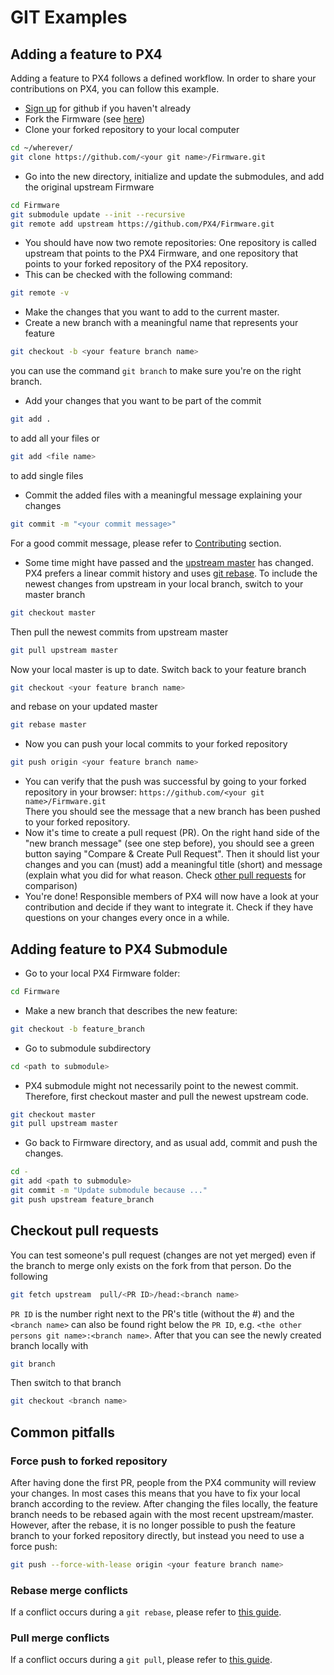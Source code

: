 # GIT Examples
## Adding a feature to PX4

Adding a feature to PX4 follows a defined workflow. In order to share your contributions on PX4, you can follow this example.

* [Sign up](https://github.com/join) for github if you haven't already
* Fork the Firmware (see [here](https://help.github.com/articles/fork-a-repo/#fork-an-example-repository))
* Clone your forked repository to your local computer<br>
```sh
cd ~/wherever/
git clone https://github.com/<your git name>/Firmware.git
```
* Go into the new directory, initialize and update the submodules, and add the original upstream Firmware<br>
```sh
cd Firmware
git submodule update --init --recursive
git remote add upstream https://github.com/PX4/Firmware.git
```
* You should have now two remote repositories: One repository is called upstream that points to the PX4 Firmware,
and one repository that points to your forked repository of the PX4 repository.
* This can be checked with the following command:
```sh
git remote -v
```
* Make the changes that you want to add to the current master.
* Create a new branch with a meaningful name that represents your feature<br>
```sh
git checkout -b <your feature branch name>
```
you can use the command ```git branch``` to make sure you're on the right branch.
* Add your changes that you want to be part of the commit<br>
```sh
git add .
```
to add all your files or<br>
```sh
git add <file name>
```
to add single files
* Commit the added files with a meaningful message explaining your changes<br>
```sh
git commit -m "<your commit message>"
```
For a good commit message, please refer to [Contributing](starting-contributing.md) section.
* Some time might have passed and the [upstream master](https://github.com/PX4/Firmware.git) has changed. PX4 prefers a linear commit history and uses [git rebase](https://git-scm.com/book/de/v1/Git-Branching-Rebasing). To include the newest changes from upstream in your local branch, switch to your master branch<br>
```sh
git checkout master
```
Then pull the newest commits from upstream master<br>
```sh
git pull upstream master
```
Now your local master is up to date. Switch back to your feature branch<br>
```sh
git checkout <your feature branch name>
```
and rebase on your updated master<br>
```sh
git rebase master
```
* Now you can push your local commits to your forked repository<br>
```sh
git push origin <your feature branch name>
```
* You can verify that the push was successful by going to your forked repository in your browser: ```https://github.com/<your git name>/Firmware.git```<br>
There you should see the message that a new branch has been pushed to your forked repository.
* Now it's time to create a pull request (PR). On the right hand side of the "new branch message" (see one step before), you should see a green button saying "Compare & Create Pull Request". Then it should list your changes and you can (must) add a meaningful title (short) and message (explain what you did for what reason. Check [other pull requests](https://github.com/PX4/Firmware/pulls) for comparison)
* You're done! Responsible members of PX4 will now have a look at your contribution and decide if they want to integrate it. Check if they have questions on your changes every once in a while.

## Adding feature to PX4 Submodule
* Go to your local PX4 Firmware folder:
```sh
cd Firmware
```
* Make a new branch that describes the new feature:
```sh
git checkout -b feature_branch
```
* Go to submodule subdirectory
```sh
cd <path to submodule>
```
* PX4 submodule might not necessarily point to the newest commit. Therefore, first checkout master and pull the newest upstream code.
```sh
git checkout master
git pull upstream master
```
* Go back to Firmware directory, and as usual add, commit and push the changes.
```sh
cd -
git add <path to submodule>
git commit -m "Update submodule because ..."
git push upstream feature_branch
```

## Checkout pull requests
You can test someone's pull request (changes are not yet merged) even if the branch to merge only exists on the fork from that person. Do the following
```sh
git fetch upstream  pull/<PR ID>/head:<branch name>
```
```PR ID``` is the number right next to the PR's title (without the #) and the ```<branch name>``` can also be found right below the ```PR ID```, e.g. ```<the other persons git name>:<branch name>```. After that you can see the newly created branch locally with
```sh
git branch
```
Then switch to that branch
```sh
git checkout <branch name>
```

## Common pitfalls

### Force push to forked repository
After having done the first PR, people from the PX4 community will review your changes. In most cases this means that you have to fix your local branch according to the review. After changing the files locally, the feature branch needs to be rebased again with the most recent upstream/master. However, after the rebase, it is no longer possible to push the feature branch to your forked repository directly, but instead you need to use a force push:
```sh
git push --force-with-lease origin <your feature branch name>
```

### Rebase merge conflicts
If a conflict occurs during a ```git rebase```, please refer to [this guide](https://help.github.com/articles/resolving-merge-conflicts-after-a-git-rebase/).

### Pull merge conflicts
If a conflict occurs during a ```git pull```, please refer to [this guide](https://help.github.com/articles/resolving-a-merge-conflict-using-the-command-line/#competing-line-change-merge-conflicts).
